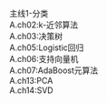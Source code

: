 主线1-分类<br>
A.ch02:k-近邻算法<br>
A.ch03:决策树<br>
A.ch05:Logistic回归<br>
A.ch06:支持向量机<br>
A.ch07:AdaBoost元算法<br>
A.ch13:PCA<br>
A.ch14:SVD<br>

